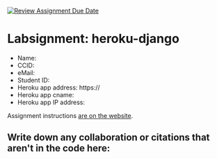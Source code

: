 [![Review Assignment Due Date](https://classroom.github.com/assets/deadline-readme-button-24ddc0f5d75046c5622901739e7c5dd533143b0c8e959d652212380cedb1ea36.svg)](https://classroom.github.com/a/2wmvkGXL)
# Labsignment: heroku-django

* Name:
* CCID: 
* eMail:
* Student ID:
* Heroku app address: https://
* Heroku app cname:
* Heroku app IP address:

Assignment instructions [are on the website](https://uofa-cmput404.github.io/labsignments/heroku.html).

## Write down any collaboration or citations that aren't in the code here:
